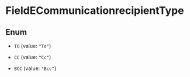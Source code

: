 

# FieldECommunicationrecipientType

## Enum


* `TO` (value: `"To"`)

* `CC` (value: `"Cc"`)

* `BCC` (value: `"Bcc"`)



